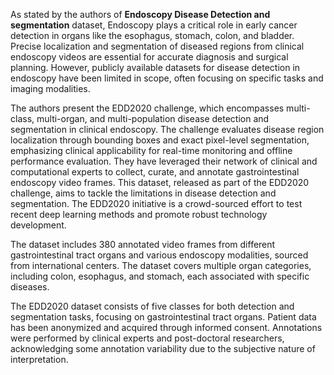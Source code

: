 As stated by the authors of **Endoscopy Disease Detection and segmentation** dataset, Endoscopy plays a critical role in early cancer detection in organs like the esophagus, stomach, colon, and bladder. Precise localization and segmentation of diseased regions from clinical endoscopy videos are essential for accurate diagnosis and surgical planning. However, publicly available datasets for disease detection in endoscopy have been limited in scope, often focusing on specific tasks and imaging modalities.

The authors present the EDD2020 challenge, which encompasses multi-class, multi-organ, and multi-population disease detection and segmentation in clinical endoscopy. The challenge evaluates disease region localization through bounding boxes and exact pixel-level segmentation, emphasizing clinical applicability for real-time monitoring and offline performance evaluation. They have leveraged their network of clinical and computational experts to collect, curate, and annotate gastrointestinal endoscopy video frames. This dataset, released as part of the EDD2020 challenge, aims to tackle the limitations in disease detection and segmentation. The EDD2020 initiative is a crowd-sourced effort to test recent deep learning methods and promote robust technology development.

The dataset includes 380 annotated video frames from different gastrointestinal tract organs and various endoscopy modalities, sourced from international centers. The dataset covers multiple organ categories, including colon, esophagus, and stomach, each associated with specific diseases.

The EDD2020 dataset consists of five classes for both detection and segmentation tasks, focusing on gastrointestinal tract organs. Patient data has been anonymized and acquired through informed consent. Annotations were performed by clinical experts and post-doctoral researchers, acknowledging some annotation variability due to the subjective nature of interpretation.